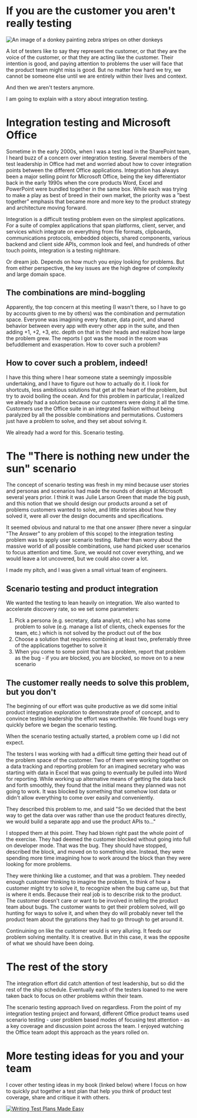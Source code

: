 If you are the customer you aren't really testing
=================================================
![An image of a donkey painting zebra stripes on other donkeys](/assets/donkey_zebra_strips.jpg)

A lot of testers like to say they represent the customer, or
that they are the voice of the customer, or that they are
acting like the customer. Their intention is good,
and paying attention to problems the user will face
that the product team might miss is good. But no
matter how hard we try, we cannot be someone else
until we are entirely within their lives and context.

And then we aren't testers anymore.

I am going to explain with a story about integration
testing.

Integration testing and Microsoft Office
=================================================
Sometime in the early 2000s, when I was a test lead in
the SharePoint team, I heard buzz of a concern over
integration testing. Several members of the test leadership
in Office had met and worried about how to cover integration
points between the different Office applications. Integration
has always been a major selling point for Microsoft Office,
being the key differentiator back in the early 1990s when the
core products Word, Excel and PowerPoint were bundled
together in the same box. While each was trying to make a
play as best of breed in their own market, the priority
was a "best together" emphasis that became more and more
key to the product strategy and architecture moving forward.

Integration is a difficult testing problem even on the simplest
applications. For a suite of complex applications that span
platforms, client, server, and services which integrate on everything
from file formats, clipboards, communications protocols, embedded
objects, shared components, various backend and client side
APIs, common look and feel, and hundreds of other touch points, integration
is a testing nightmare.

Or dream job. Depends on how much you enjoy looking for problems. But
from either perspective, the key issues are the high degree of
complexity and large domain space.

The combinations are mind-boggling
------------------------------------------------
Apparently, the top concern at this meeting (I wasn't there, so
I have to go by accounts given to me by others) was the combination and
permutation space. Everyone was imagining every feature, data point, and
shared behavior between every app with every other app in the suite,
and then adding +1, +2, +3, etc. depth on that in their heads
and realized how large the problem grew. The reports I got was
the mood in the room was befuddlement and exasperation. How to cover such
a problem?

How to cover such a problem, indeed!
------------------------------------------------
I have this thing where I hear someone state a seemingly impossible
undertaking, and I have to figure out how to actually do it. I look for
shortcuts, less ambitious solutions that get at the heart of the problem,
but try to avoid boiling the ocean. And for this problem in particular,
I realized we already had a solution
because our customers were doing it all the time. Customers use
the Office suite in an integrated fashion without being paralyzed by
all the possible combinations and permutations. Customers just have a problem
to solve, and they set about solving it.

We already had a word for this. Scenario testing.

The "There is nothing new under the sun" scenario
=================================================
The concept of scenario testing was fresh in my mind because user stories
and personas and scenarios had made the rounds of design at Microsoft several
years prior. I think it was Julie Larson Green that made the big push,
and this notion that we should design our products around a set of problems
customers wanted to solve, and little stories about how they solved it, were
all over the design documents and specifications.

It seemed obvious and natural to me that one answer (there never a singular "The Answer"
to any problem of this scope) to the integration testing problem was to apply user scenario
testing. Rather than worry about the massive world of all possible combinations,
use hand picked user scenarios to focus attention and time. Sure, we would
not cover everything, and we would leave a lot uncovered, but we could also
cover a lot.

I made my pitch, and I was given a small virtual team of engineers.

Scenario testing and product integration
------------------------------------------------
We wanted the testing to lean heavily on integration. We also wanted to accelerate discovery rate, so we set some parameters:
1. Pick a persona (e.g. secretary, data analyst, etc.) who has some problem to solve (e.g. manage a list of clients, check expenses for the team, etc.) which is not solved by the product out of the box
2. Choose a solution that requires combining at least two, preferrably three of the applications together to solve it
3. When you come to some point that has a problem, report that problem as the bug - if you are blocked, you are blocked, so move on to a new scenario

The customer really needs to solve this problem, but you don't
------------------------------------------------
The beginning of our effort was quite productive as we did some initial product integration
exploration to demonstrate proof of concept, and to convince testing leadership
the effort was worthwhile. We found bugs very quickly before we began the scenario testing.

When the scenario testing actually started, a problem come up I did not expect.

The testers I was working with had a difficult time getting their head out of the problem space of
the customer. Two of them were working together on a data tracking and reporting problem for an imagined
secretary who was starting with data in Excel that was going to eventually be pulled into Word
for reporting. While working up alternative means of getting the data back and forth smoothly, they
found that the initial means they planned was not going to work. It was blocked by
something that somehow lost data or didn't allow everything to come over easily and conveniently.

They described this problem to me, and said "So we decided that the best way to get the data over
was rather than use the product features directly, we would build a separate app and use the
product APIs to..."

I stopped them at this point. They had blown right past the whole point of the exercise. They had
deemed the customer blocked without going into full on developer mode. That was the bug. They should
have stopped, described the block, and moved on to something else. Instead, they were spending more time
imagining how to work around the block than they were looking for more problems.

They were thinking like a customer, and that was a problem. They needed enough customer thinking to
imagine the problem, to think of how a customer might try to solve it, to recognize when the bug
came up, but that is where it ends. Because their real job is to describe risk to the product. The
customer doesn't care or want to be involved in telling the product team about bugs. The customer
wants to get their problem solved, will go hunting for ways to solve it, and when they do
will probably never tell the product team about the gyrations they had to go through to
get around it.

Continuining on like the customer would is very alluring. It feeds our problem solving
mentality. It is creative. But in this case, it was the opposite of what we should have been
doing.

The rest of the story
=================================================
The integration effort did catch attention of test leadership, but so did the rest
of the ship schedule. Eventually each of the testers loaned to me were taken back
to focus on other problems within their team.

The scenario testing approach lived on regardless. From the point of my integration testing project and forward, different
Office product teams used scenario testing - user problem based modes of focusing
test attention - as a key coverage and discussion point across the team. I enjoyed
watching the Office team adopt this approach as the years rolled on.

More testing ideas for you and your team
=================================================
I cover other testing ideas in my book (linked below) where I focus on how to quickly put
together a test plan that help you think of product test coverage, share and critique
it with others.

<a href="https://www.amazon.com/Writing-Test-Plans-Made-Easy/dp/1478333693">![Writing Test Plans Made Easy](/assets/writingtestplanscover.jpg)</a> 
